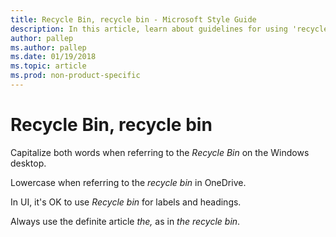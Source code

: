 ```yaml
---
title: Recycle Bin, recycle bin - Microsoft Style Guide
description: In this article, learn about guidelines for using 'recycle bin' in Microsoft documents and see examples of its use in various scenarios.
author: pallep
ms.author: pallep
ms.date: 01/19/2018
ms.topic: article
ms.prod: non-product-specific
---
```


# Recycle Bin, recycle bin

Capitalize both words when referring to the *Recycle Bin* on the Windows desktop.

Lowercase when referring to the *recycle bin* in OneDrive. 

In UI, it's OK to use *Recycle bin* for labels and headings.

Always use the definite article *the,* as in *the* *recycle bin*.
